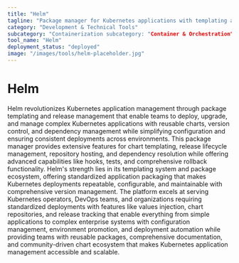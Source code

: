 ```yaml
---
title: "Helm"
tagline: "Package manager for Kubernetes applications with templating and versioning"
category: "Development & Technical Tools"
subcategory: "Containerization subcategory: "Container & Orchestration" Orchestration"
tool_name: "Helm"
deployment_status: "deployed"
image: "/images/tools/helm-placeholder.jpg"
---
```


# Helm

Helm revolutionizes Kubernetes application management through package templating and release management that enable teams to deploy, upgrade, and manage complex Kubernetes applications with reusable charts, version control, and dependency management while simplifying configuration and ensuring consistent deployments across environments. This package manager provides extensive features for chart templating, release lifecycle management, repository hosting, and dependency resolution while offering advanced capabilities like hooks, tests, and comprehensive rollback functionality. Helm's strength lies in its templating system and package ecosystem, offering standardized application packaging that makes Kubernetes deployments repeatable, configurable, and maintainable with comprehensive version management. The platform excels at serving Kubernetes operators, DevOps teams, and organizations requiring standardized deployments with features like values injection, chart repositories, and release tracking that enable everything from simple applications to complex enterprise systems with configuration management, environment promotion, and deployment automation while providing teams with reusable packages, comprehensive documentation, and community-driven chart ecosystem that makes Kubernetes application management accessible and scalable.